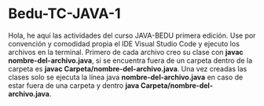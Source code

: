 # Bedu-TC-JAVA-1

Hola, he aquí las actividades del curso JAVA-BEDU primera edición. Use por convención y comodidad propia el IDE Visual Studio Code y ejecuto los archivos en la terminal. Primero de cada archivo creo su clase con **javac nombre-del-archivo.java**, si se encuentra fuera de un carpeta dentro de la carpeta es **javac Carpeta/nombre-del-archivo.java**. Una vez creadas las clases solo se ejecuta la línea java  **nombre-del-archivo.java** en caso de estar fuera de una carpeta y dentro **java Carpeta/nombre-del-archivo.java**. 
